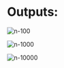 # Outputs:

![n-100](https://user-images.githubusercontent.com/39385060/173476078-3e4faf4f-4333-4654-80f8-e45a690560e2.png)

![n-1000](https://user-images.githubusercontent.com/39385060/173476093-0e9277a6-eef1-47e8-86a8-a39380a72e17.png)

![n-10000](https://user-images.githubusercontent.com/39385060/173476108-307771e6-a5e5-463f-a41b-b60de529eaf9.png)
